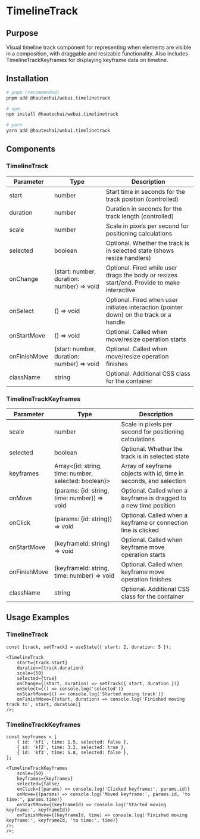 # TimelineTrack

## Purpose

Visual timeline track component for representing when elements are visible in a composition, with draggable and resizable functionality. Also includes TimelineTrackKeyframes for displaying keyframe data on timeline.

## Installation

```bash
# pnpm (recommended)
pnpm add @hautechai/webui.timelinetrack

# npm
npm install @hautechai/webui.timelinetrack

# yarn
yarn add @hautechai/webui.timelinetrack
```

## Components

### TimelineTrack

| Parameter    | Type                                      | Description                                                                                 |
| ------------ | ----------------------------------------- | ------------------------------------------------------------------------------------------- |
| start        | number                                    | Start time in seconds for the track position (controlled)                                   |
| duration     | number                                    | Duration in seconds for the track length (controlled)                                       |
| scale        | number                                    | Scale in pixels per second for positioning calculations                                     |
| selected     | boolean                                   | Optional. Whether the track is in selected state (shows resize handlers)                    |
| onChange     | (start: number, duration: number) => void | Optional. Fired while user drags the body or resizes start/end. Provide to make interactive |
| onSelect     | () => void                                | Optional. Fired when user initiates interaction (pointer down) on the track or a handle     |
| onStartMove  | () => void                                | Optional. Called when move/resize operation starts                                          |
| onFinishMove | (start: number, duration: number) => void | Optional. Called when move/resize operation finishes                                        |
| className    | string                                    | Optional. Additional CSS class for the container                                            |

### TimelineTrackKeyframes

| Parameter    | Type                                                 | Description                                                        |
| ------------ | ---------------------------------------------------- | ------------------------------------------------------------------ |
| scale        | number                                               | Scale in pixels per second for positioning calculations            |
| selected     | boolean                                              | Optional. Whether the track is in selected state                   |
| keyframes    | Array<{id: string, time: number, selected: boolean}> | Array of keyframe objects with id, time in seconds, and selection  |
| onMove       | (params: {id: string, time: number}) => void         | Optional. Called when a keyframe is dragged to a new time position |
| onClick      | (params: {id: string}) => void                       | Optional. Called when a keyframe or connection line is clicked     |
| onStartMove  | (keyframeId: string) => void                         | Optional. Called when keyframe move operation starts               |
| onFinishMove | (keyframeId: string, time: number) => void           | Optional. Called when keyframe move operation finishes             |
| className    | string                                               | Optional. Additional CSS class for the container                   |

## Usage Examples

### TimelineTrack

```tsx
const [track, setTrack] = useState({ start: 2, duration: 5 });

<TimelineTrack
    start={track.start}
    duration={track.duration}
    scale={50}
    selected={true}
    onChange={(start, duration) => setTrack({ start, duration })}
    onSelect={() => console.log('selected')}
    onStartMove={() => console.log('Started moving track')}
    onFinishMove={(start, duration) => console.log('Finished moving track to', start, duration)}
/>;
```

### TimelineTrackKeyframes

```tsx
const keyframes = [
    { id: 'kf1', time: 1.5, selected: false },
    { id: 'kf2', time: 3.2, selected: true },
    { id: 'kf3', time: 5.8, selected: false },
];

<TimelineTrackKeyframes
    scale={50}
    keyframes={keyframes}
    selected={false}
    onClick={(params) => console.log('Clicked keyframe:', params.id)}
    onMove={(params) => console.log('Moved keyframe:', params.id, 'to time:', params.time)}
    onStartMove={(keyframeId) => console.log('Started moving keyframe:', keyframeId)}
    onFinishMove={(keyframeId, time) => console.log('Finished moving keyframe:', keyframeId, 'to time:', time)}
/>;
/>;
```
